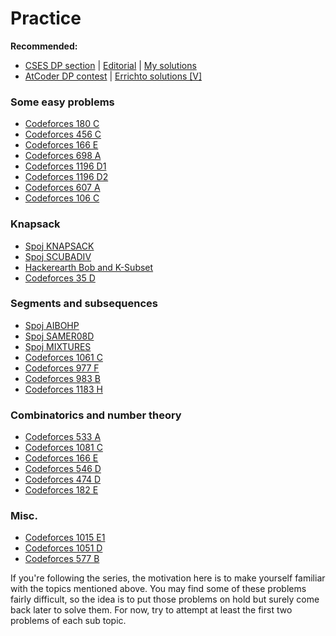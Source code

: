 # Practice

**Recommended:**
* [CSES DP section](https://cses.fi/problemset/list/) | [Editorial](https://codeforces.com/blog/entry/70018) | [My solutions](../../CSES/Dynamic%20Programming)
* [AtCoder DP contest](https://atcoder.jp/contests/dp) | [Errichto solutions [V]](https://www.youtube.com/watch?v=FAQxdm0bTaw)

### Some easy problems
* [Codeforces 180 C](https://codeforces.com/problemset/problem/180/C)
* [Codeforces 456 C](https://codeforces.com/contest/456/problem/C)
* [Codeforces 166 E](https://codeforces.com/problemset/problem/166/E)
* [Codeforces 698 A](https://codeforces.com/problemset/problem/698/A)
* [Codeforces 1196 D1](https://codeforces.com/contest/1196/problem/D1)
* [Codeforces 1196 D2](https://codeforces.com/contest/1196/problem/D2)
* [Codeforces 607 A](https://codeforces.com/problemset/problem/607/A)
* [Codeforces 106 C](https://codeforces.com/problemset/problem/106/C)

### Knapsack
* [Spoj KNAPSACK](https://www.spoj.com/problems/KNAPSACK/)
* [Spoj SCUBADIV](https://www.spoj.com/problems/SCUBADIV/)
* [Hackerearth Bob and K-Subset](https://www.hackerearth.com/practice/basic-programming/implementation/basics-of-implementation/practice-problems/algorithm/bob-and-subset-23f0729c/)
* [Codeforces 35 D](https://codeforces.com/problemset/problem/35/D)

### Segments and subsequences
* [Spoj AIBOHP](https://www.spoj.com/problems/AIBOHP/)
* [Spoj SAMER08D](https://www.spoj.com/problems/SAMER08D/)
* [Spoj MIXTURES](https://www.spoj.com/problems/MIXTURES/)
* [Codeforces 1061 C](https://codeforces.com/problemset/problem/1061/C)
* [Codeforces 977 F](https://codeforces.com/problemset/problem/977/F)
* [Codeforces 983 B](https://codeforces.com/contest/983/problem/B)
* [Codeforces 1183 H](https://codeforces.com/contest/1183/problem/H)

### Combinatorics and number theory
* [Codeforces 533 A](https://codeforces.com/problemset/problem/553/A)
* [Codeforces 1081 C](https://codeforces.com/contest/1081/problem/C)
* [Codeforces 166 E](https://codeforces.com/contest/166/problem/E)
* [Codeforces 546 D](https://codeforces.com/problemset/problem/546/D)
* [Codeforces 474 D](https://codeforces.com/problemset/problem/474/D)
* [Codeforces 182 E](https://codeforces.com/problemset/problem/182/E)

### Misc.
* [Codeforces 1015 E1](https://codeforces.com/problemset/problem/1015/E1)
* [Codeforces 1051 D](https://codeforces.com/problemset/problem/1051/D)
* [Codeforces 577 B](https://codeforces.com/contest/577/problem/B)

If you're following the series, the motivation here is to make yourself familiar with the topics mentioned above. You may find some of these problems fairly difficult, so the idea is to put those problems on hold but surely come back later to solve them. For now, try to attempt at least the first two problems of each sub topic.
